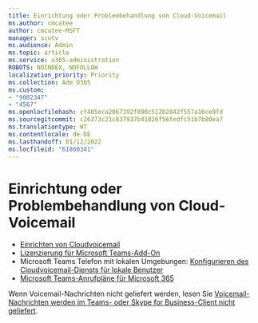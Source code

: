 ```yaml
---
title: Einrichtung oder Problembehandlung von Cloud-Voicemail
ms.author: cmcatee
author: cmcatee-MSFT
manager: scotv
ms.audience: Admin
ms.topic: article
ms.service: o365-administration
ROBOTS: NOINDEX, NOFOLLOW
localization_priority: Priority
ms.collection: Adm_O365
ms.custom:
- "9002347"
- "4567"
ms.openlocfilehash: cf405eca2067192f890c512b2842f557a16ce9fd
ms.sourcegitcommit: c26373c21c837937b41026f56fedfc51b7b80ea7
ms.translationtype: HT
ms.contentlocale: de-DE
ms.lasthandoff: 01/12/2022
ms.locfileid: "61860341"
---
```

# <a name="set-up-or-troubleshoot-cloud-voicemail"></a>Einrichtung oder Problembehandlung von Cloud-Voicemail

- [Einrichten von Cloudvoicemail](https://docs.microsoft.com/microsoftteams/set-up-phone-system-voicemail) 
- [Lizenzierung für Microsoft Teams-Add-On](https://docs.microsoft.com/microsoftteams/teams-add-on-licensing/microsoft-teams-add-on-licensing) 
- Microsoft Teams Telefon mit lokalen Umgebungen: [Konfigurieren des Cloudvoicemail-Diensts für lokale Benutzer](https://docs.microsoft.com/skypeforbusiness/hybrid/configure-cloud-voicemail) 
- [Microsoft Teams-Anrufpläne für Microsoft 365](https://docs.microsoft.com//microsoftteams/calling-plans-for-office-365) 

Wenn Voicemail-Nachrichten nicht geliefert werden, lesen Sie [Voicemail-Nachrichten werden im Teams- oder Skype for Business-Client nicht geliefert](https://docs.microsoft.com/SkypeForBusiness/troubleshoot/hybrid-phone-system/voicemails-not-delivered).